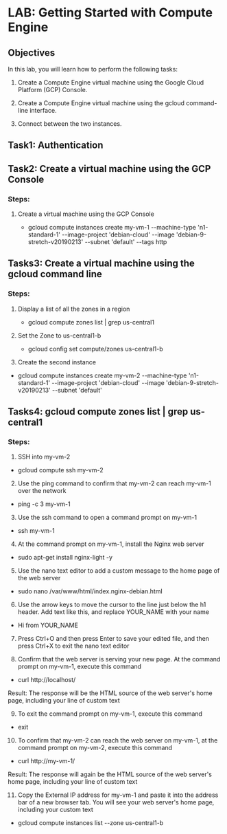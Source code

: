 # LAB: Getting Started with Compute Engine

## Objectives
In this lab, you will learn how to perform the following tasks:

1. Create a Compute Engine virtual machine using the Google Cloud Platform (GCP) Console.

2. Create a Compute Engine virtual machine using the gcloud command-line interface.

3. Connect between the two instances.

## Task1: Authentication

## Task2: Create a virtual machine using the GCP Console

### Steps:

1. Create a virtual machine using the GCP Console

   * gcloud compute instances create my-vm-1 --machine-type 'n1-standard-1' --image-project 'debian-cloud' --image 'debian-9-stretch-v20190213' --subnet 'default' --tags http 

## Tasks3: Create a virtual machine using the gcloud command line

### Steps:

1. Display a list of all the zones in a region

   * gcloud compute zones list | grep us-central1

2. Set the Zone to us-central1-b

   * gcloud config set compute/zones us-central1-b

3. Create the second instance

* gcloud compute instances create my-vm-2 --machine-type 'n1-standard-1' --image-project 'debian-cloud' --image 'debian-9-stretch-v20190213' --subnet 'default'

## Tasks4: gcloud compute zones list | grep us-central1

### Steps:

1. SSH into my-vm-2

* gcloud compute ssh my-vm-2 

2. Use the ping command to confirm that my-vm-2 can reach my-vm-1 over the network

* ping -c 3 my-vm-1

3. Use the ssh command to open a command prompt on my-vm-1

* ssh my-vm-1

4. At the command prompt on my-vm-1, install the Nginx web server

* sudo apt-get install nginx-light -y

5. Use the nano text editor to add a custom message to the home page of the web server

* sudo nano /var/www/html/index.nginx-debian.html

6. Use the arrow keys to move the cursor to the line just below the h1 header. Add text like this, and replace YOUR_NAME with your name

* Hi from YOUR_NAME

7. Press Ctrl+O and then press Enter to save your edited file, and then press Ctrl+X to exit the nano text editor

8. Confirm that the web server is serving your new page. At the command prompt on my-vm-1, execute this command

* curl http://localhost/

Result: The response will be the HTML source of the web server's home page, including your line of custom text

9. To exit the command prompt on my-vm-1, execute this command

* exit

10. To confirm that my-vm-2 can reach the web server on my-vm-1, at the command prompt on my-vm-2, execute this command

* curl http://my-vm-1/

Result: The response will again be the HTML source of the web server's home page, including your line of custom text

11. Copy the External IP address for my-vm-1 and paste it into the address bar of a new browser tab. You will see your web server's home page, including your custom text

* gcloud compute instances list --zone us-central1-b
